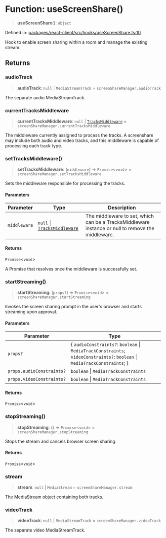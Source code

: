 # Function: useScreenShare()

> **useScreenShare**(): `object`

Defined in: [packages/react-client/src/hooks/useScreenShare.ts:10](https://github.com/fishjam-cloud/web-client-sdk/blob/8be0da3efcdce0dec0a98faf77f65b941d4a7757/packages/react-client/src/hooks/useScreenShare.ts#L10)

Hook to enable screen sharing within a room and manage the existing stream.

## Returns

### audioTrack

> **audioTrack**: `null` \| `MediaStreamTrack` = `screenShareManager.audioTrack`

The separate audio MediaStreamTrack.

### currentTracksMiddleware

> **currentTracksMiddleware**: `null` \| [`TracksMiddleware`](../type-aliases/TracksMiddleware.md) = `screenShareManager.currentTracksMiddleware`

The middleware currently assigned to process the tracks.
A screenshare may include both audio and video tracks, and this middleware is capable of processing
each track type.

### setTracksMiddleware()

> **setTracksMiddleware**: (`middleware`) => `Promise`\<`void`\> = `screenShareManager.setTracksMiddleware`

Sets the middleware responsible for processing the tracks.

#### Parameters

| Parameter | Type | Description |
| ------ | ------ | ------ |
| `middleware` | `null` \| [`TracksMiddleware`](../type-aliases/TracksMiddleware.md) | The middleware to set, which can be a TracksMiddleware instance or null to remove the middleware. |

#### Returns

`Promise`\<`void`\>

A Promise that resolves once the middleware is successfully set.

### startStreaming()

> **startStreaming**: (`props?`) => `Promise`\<`void`\> = `screenShareManager.startStreaming`

Invokes the screen sharing prompt in the user's browser and starts streaming upon approval.

#### Parameters

| Parameter | Type |
| ------ | ------ |
| `props?` | \{ `audioConstraints?`: `boolean` \| `MediaTrackConstraints`; `videoConstraints?`: `boolean` \| `MediaTrackConstraints`; \} |
| `props.audioConstraints?` | `boolean` \| `MediaTrackConstraints` |
| `props.videoConstraints?` | `boolean` \| `MediaTrackConstraints` |

#### Returns

`Promise`\<`void`\>

### stopStreaming()

> **stopStreaming**: () => `Promise`\<`void`\> = `screenShareManager.stopStreaming`

Stops the stream and cancels browser screen sharing.

#### Returns

`Promise`\<`void`\>

### stream

> **stream**: `null` \| `MediaStream` = `screenShareManager.stream`

The MediaStream object containing both tracks.

### videoTrack

> **videoTrack**: `null` \| `MediaStreamTrack` = `screenShareManager.videoTrack`

The separate video MediaStreamTrack.
